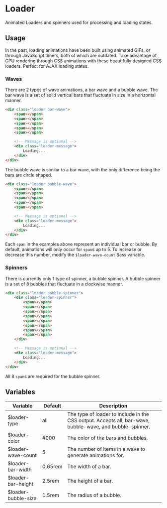 # Loader #

Animated Loaders and spinners used for processing and loading states.

## Usage ##

In the past, loading animations have been built using animated GIFs, or through JavaScript timers,
both of which are outdated. Take advantage of GPU rendering through CSS animations with these
beautifully designed CSS loaders. Perfect for AJAX loading states.

### Waves ###

There are 2 types of wave animations, a bar wave and a bubble wave.
The bar wave is a set of solid vertical bars that fluctuate in size in a horizontal manner.

```html
<div class="loader bar-wave">
    <span></span>
    <span></span>
    <span></span>
    <span></span>
    <span></span>

    <!-- Message is optional -->
    <div class="loader-message">
        Loading...
    </div>
</div>
```

The bubble wave is similar to a bar wave, with the only difference being the bars are circle shaped.

```html
<div class="loader bubble-wave">
    <span></span>
    <span></span>
    <span></span>
    <span></span>
    <span></span>

    <!-- Message is optional -->
    <div class="loader-message">
        Loading...
    </div>
</div>
```

Each `span` in the examples above represent an individual bar or bubble. By default, animations will
only occur for `span`s up to 5. To increase or decrease this number, modify the `$loader-wave-count`
Sass variable.

### Spinners ###

There is currently only 1 type of spinner, a bubble spinner. A bubble spinner is a set of 8 bubbles
that fluctuate in a clockwise manner.

```html
<div class="loader bubble-spinner">
    <div class="loader-spinner">
        <span></span>
        <span></span>
        <span></span>
        <span></span>
        <span></span>
        <span></span>
        <span></span>
        <span></span>
    </div>

    <!-- Message is optional -->
    <div class="loader-message">
        Loading...
    </div>
</div>
```

<div class="notice is-warning">
    All 8 <code>span</code>s are required for the bubble spinner.
</div>

## Variables ##

<table class="table data-table">
    <thead>
        <tr>
            <th>Variable</th>
            <th>Default</th>
            <th>Description</th>
        </tr>
    </thead>
    <tbody>
        <tr>
            <td>$loader-type</td>
            <td>all</td>
            <td>The type of loader to include in the CSS output. Accepts all, bar-wave, bubble-wave, and bubble-spinner.</td>
        </tr>
        <tr>
            <td>$loader-color</td>
            <td>#000</td>
            <td>The color of the bars and bubbles.</td>
        </tr>
        <tr>
            <td>$loader-wave-count</td>
            <td>5</td>
            <td>The number of items in a wave to generate animations for.</td>
        </tr>
        <tr>
            <td>$loader-bar-width</td>
            <td>0.65rem</td>
            <td>The width of a bar.</td>
        </tr>
        <tr>
            <td>$loader-bar-height</td>
            <td>2.5rem</td>
            <td>The height of a bar.</td>
        </tr>
        <tr>
            <td>$loader-bubble-size</td>
            <td>1.5rem</td>
            <td>The radius of a bubble.</td>
        </tr>
    </tbody>
</table>